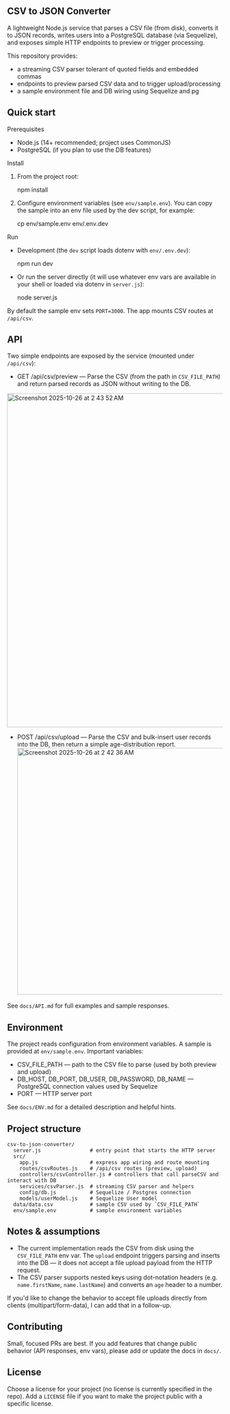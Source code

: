 ## CSV to JSON Converter

A lightweight Node.js service that parses a CSV file (from disk), converts it to JSON records, writes users into a PostgreSQL database (via Sequelize), and exposes simple HTTP endpoints to preview or trigger processing.

This repository provides:
- a streaming CSV parser tolerant of quoted fields and embedded commas
- endpoints to preview parsed CSV data and to trigger upload/processing
- a sample environment file and DB wiring using Sequelize and pg

## Quick start

Prerequisites
- Node.js (14+ recommended; project uses CommonJS)
- PostgreSQL (if you plan to use the DB features)

Install

1. From the project root:

   npm install

2. Configure environment variables (see `env/sample.env`). You can copy the sample into an env file used by the dev script, for example:

   cp env/sample.env env/.env.dev

Run
- Development (the `dev` script loads dotenv with `env/.env.dev`):

   npm run dev

- Or run the server directly (it will use whatever env vars are available in your shell or loaded via dotenv in `server.js`):

   node server.js

By default the sample env sets `PORT=3000`. The app mounts CSV routes at `/api/csv`.

## API

Two simple endpoints are exposed by the service (mounted under `/api/csv`):

- GET /api/csv/preview — Parse the CSV (from the path in `CSV_FILE_PATH`) and return parsed records as JSON without writing to the DB.
<img width="814" height="778" alt="Screenshot 2025-10-26 at 2 43 52 AM" src="https://github.com/user-attachments/assets/de290fa6-570e-43a5-bef4-f3498600d006" />

  
- POST /api/csv/upload — Parse the CSV and bulk-insert user records into the DB, then return a simple age-distribution report.
  <img width="814" height="575" alt="Screenshot 2025-10-26 at 2 42 36 AM" src="https://github.com/user-attachments/assets/7c233d00-0ce0-4629-b747-5f1ca29875c5" />


See `docs/API.md` for full examples and sample responses.

## Environment

The project reads configuration from environment variables. A sample is provided at `env/sample.env`. Important variables:

- CSV_FILE_PATH — path to the CSV file to parse (used by both preview and upload)
- DB_HOST, DB_PORT, DB_USER, DB_PASSWORD, DB_NAME — PostgreSQL connection values used by Sequelize
- PORT — HTTP server port

See `docs/ENV.md` for a detailed description and helpful hints.

## Project structure

```
csv-to-json-converter/
  server.js                # entry point that starts the HTTP server
  src/
    app.js                 # express app wiring and route mounting
    routes/csvRoutes.js    # /api/csv routes (preview, upload)
    controllers/csvController.js # controllers that call parseCSV and interact with DB
    services/csvParser.js  # streaming CSV parser and helpers
    config/db.js           # Sequelize / Postgres connection
    models/userModel.js    # Sequelize User model
  data/data.csv            # sample CSV used by `CSV_FILE_PATH`
  env/sample.env           # sample environment variables
```

## Notes & assumptions

- The current implementation reads the CSV from disk using the `CSV_FILE_PATH` env var. The `upload` endpoint triggers parsing and inserts into the DB — it does not accept a file upload payload from the HTTP request.
- The CSV parser supports nested keys using dot-notation headers (e.g. `name.firstName`, `name.lastName`) and converts an `age` header to a number.

If you'd like to change the behavior to accept file uploads directly from clients (multipart/form-data), I can add that in a follow-up.

## Contributing

Small, focused PRs are best. If you add features that change public behavior (API responses, env vars), please add or update the docs in `docs/`.

## License

Choose a license for your project (no license is currently specified in the repo). Add a `LICENSE` file if you want to make the project public with a specific license.



